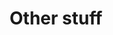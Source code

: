 ---
widget: pages
headless: true
active: true
weight: 40
title: 'Other stuff'
subtitle:
content:
  offset: 0
  order: desc
  count: 10
  filters:
    folders:
      - stuff
    tag: ''
    category: ''
    publication_type: ''
    author: ''
    exclude_featured: false
  archive:
    enable: true
    text: See all other posts
    link: stuff/
design:
  columns: '2'
  view: compact
  flip_alt_rows: true
  background:
    # Name of image in `assets/media/`.
    image: technology-gc59faeaf5_1920.jpg
    # Darken the image? Range 0-1 where 0 is transparent and 1 is opaque.
    image_darken: 0.6
    #  Options are `cover` (default), `contain`, or `actual` size.
    image_size: cover
    # Options include `left`, `center` (default), or `right`.
    image_position: center
    # Use a fun parallax-like fixed background effect on desktop? true/false
    image_parallax: true
    # Text color (true=light, false=dark, or remove for the dynamic theme color).
    text_color_light: true
---